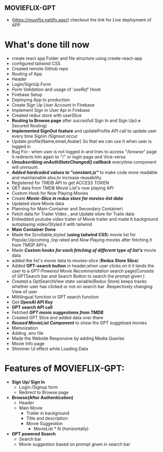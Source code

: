 ## MOVIEFLIX-GPT

- (https://muviflix.netlify.app/) checkout the link for Live deployment of APP

# What's done till now

- create react app Folder and file structure using create-react-app
- configured tailwind CSS
- Created remote Github repo
- Routing of App
- Header
- Login/SignUp Form
- _Form Validation_ and usage of _'useRef' Hook_
- Firebase Setup
- Deploying App to production
- Create Sign Up User Account in Firebase
- Implement Sign in User Api in Firebase
- Created redux store with userSlice
- **Routing to Browse page** after succesfull Sign In and Sign Up(i.e Secured Routing)
- **Implemented SignOut feature** and updateProfile API call to update user every time Signin /Signout occur
- Update profile(Name,email,Avatar) So that we can use it when user is logged in
- Bug Fix:- when user is not logged in and tries to access "/browse" page it redirects him again to "/" or login page and Vice-versa
- **_Unsubscribing onAuthStateChanged() callback_** everytime component will unmount.
- **_Added hardcoded values to "constant.js"_** to make code more readable and maintainable also,to increase reusability.
- Registered for TMDB API to get ACCESS TOKEN
- GET data from TMDB Movie List's now playing API
- Custom Hook for Now Playing Movies
- Create **_Movie-Slice in redux store for movies-list data_**
- Updated store Movie data
- Planning for Main-Container and Secondary Container\
- Fetch data for Trailer Video , and Update store for Traile data
- Embedded youtube video trailer of Movie trailer and made it background autoplaying video/Styled it with tailwind
- **Main Container Done**
- Made the Scrollable,styled (**using tailwind CSS**) movie list for Popular,Upcoming ,top rated and Now Playing movies after fetching it from TMDP API's
- Made **_Custom hooks for each fetching of different type of list's_** movie data
- added the list's movie data to movies-slice (**Redux Store Slice**)
- Added **GPT-search button** in header,when user clicks on it it lands the user to a _GPT-Powered Movie Recommendation_ search page(Consists of GPTSearch bar and Search Button to search the prompt given )
- Created a GptSearchView state variable(Redux Store) keeps tracks whether user has clicked or not on search bar .Respectively changing View of user
- Miltilingual function in GPT search function
- Got **_OpenAI API Key_**
- **GPT search API call**
- Fetched **_GPT movie suggestions from TMDB_**
- Created GPT Slice and added data over there
- **_Reused MovieList Component_** to show the GPT suggetsed movies
- Memoization
- Adding .env file
- Made the Website Responsive by adding Media Queries
- Movie Info page
- Shimmer UI effect while Loading Data

# Features of MOVIEFLIX-GPT:

- **Sign Up/ Sign In**
  - Login /Signup form
  - Redirect to Browse page
- **Browse(After Authentication)**
  - Header
  - Main Movie
    - Trailer in background
    - Title and description
    - Movie Suggestion
      - MovieList \* N (horizontally)
- **GPT powered Search**
  - Search bar
  - Movie suggestion based on prompt given in search bar
